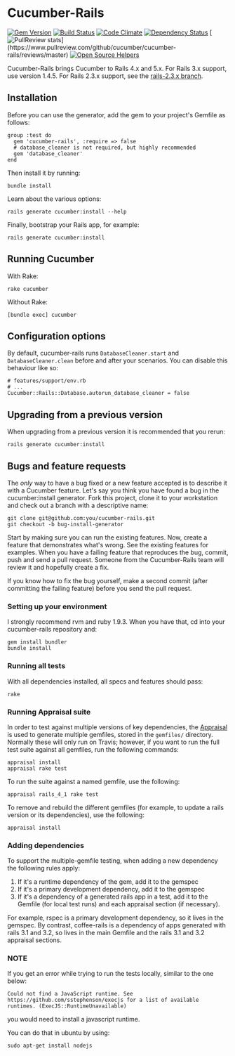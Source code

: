 # Cucumber-Rails

[![Gem Version](https://badge.fury.io/rb/cucumber-rails.svg)](http://badge.fury.io/rb/cucumber-rails)
[![Build Status](https://secure.travis-ci.org/cucumber/cucumber-rails.svg?branch=master)](http://travis-ci.org/cucumber/cucumber-rails)
[![Code Climate](https://codeclimate.com/github/cucumber/cucumber-rails.svg)](https://codeclimate.com/github/cucumber/cucumber-rails)
[![Dependency Status](https://gemnasium.com/Kosmas/cucumber-rails.svg)](https://gemnasium.com/Kosmas/cucumber-rails)
[![PullReview stats](https://www.pullreview.com/github/cucumber/cucumber-rails/badges/master.svg?)](https://www.pullreview.com/github/cucumber/cucumber-rails/reviews/master)
[![Open Source Helpers](https://www.codetriage.com/cucumber/cucumber-rails/badges/users.svg)](https://www.codetriage.com/cucumber/cucumber-rails)

Cucumber-Rails brings Cucumber to Rails 4.x and 5.x. For Rails 3.x support, use version 1.4.5. For Rails 2.3.x support, see the [rails-2.3.x branch](https://github.com/cucumber/cucumber-rails/tree/rails-2.3.x).

## Installation

Before you can use the generator, add the gem to your project's Gemfile as follows:

    group :test do
      gem 'cucumber-rails', :require => false
      # database_cleaner is not required, but highly recommended
      gem 'database_cleaner'
    end

Then install it by running:

    bundle install

Learn about the various options:

    rails generate cucumber:install --help

Finally, bootstrap your Rails app, for example:

    rails generate cucumber:install

## Running Cucumber

With Rake:

    rake cucumber

Without Rake:

    [bundle exec] cucumber

## Configuration options

By default, cucumber-rails runs `DatabaseCleaner.start` and `DatabaseCleaner.clean` before and after your scenarios. You can disable this behaviour like so:

    # features/support/env.rb
    # ...
    Cucumber::Rails::Database.autorun_database_cleaner = false

## Upgrading from a previous version

When upgrading from a previous version it is recommended that you rerun:

    rails generate cucumber:install

## Bugs and feature requests

The *only* way to have a bug fixed or a new feature accepted is to describe it with a Cucumber feature. Let's say you think you have found a bug in the cucumber:install generator. Fork this project, clone it to your workstation and check out a branch with a descriptive name:

    git clone git@github.com:you/cucumber-rails.git
    git checkout -b bug-install-generator

Start by making sure you can run the existing features. Now, create a feature that demonstrates what's wrong. See the existing features for examples. When you have a failing feature that reproduces the bug, commit, push and send a pull request. Someone from the Cucumber-Rails team will review it and hopefully create a fix.

If you know how to fix the bug yourself, make a second commit (after committing the failing feature) before you send the pull request.

### Setting up your environment

I strongly recommend rvm and ruby 1.9.3. When you have that, cd into your cucumber-rails repository and:

    gem install bundler
    bundle install

### Running all tests

With all dependencies installed, all specs and features should pass:

    rake

### Running Appraisal suite

In order to test against multiple versions of key dependencies, the [Appraisal](https://github.com/thoughtbot/appraisal) is used to generate multiple gemfiles, stored in the `gemfiles/` directory. Normally these will only run on Travis; however, if you want to run the full test suite against all gemfiles, run the following commands:

    appraisal install
    appraisal rake test

To run the suite against a named gemfile, use the following:

    appraisal rails_4_1 rake test

To remove and rebuild the different gemfiles (for example, to update a rails version or its dependencies), use the following:

    appraisal install

### Adding dependencies

To support the multiple-gemfile testing, when adding a new dependency the following rules apply:

1. If it's a runtime dependency of the gem, add it to the gemspec
2. If it's a primary development dependency, add it to the gemspec
3. If it's a dependency of a generated rails app in a test, add it to the Gemfile (for local test runs) and each appraisal section (if necessary).

For example, rspec is a primary development dependency, so it lives in the gemspec. By contrast, coffee-rails is a dependency of apps generated with rails 3.1 and 3.2, so lives in the main Gemfile and the rails 3.1 and 3.2 appraisal sections.

### NOTE

If you get an error while trying to run the tests locally, similar to the one below:

    Could not find a JavaScript runtime. See https://github.com/sstephenson/execjs for a list of available runtimes. (ExecJS::RuntimeUnavailable)
    
you would need to install a javascript runtime.

You can do that in ubuntu by using:

    sudo apt-get install nodejs
